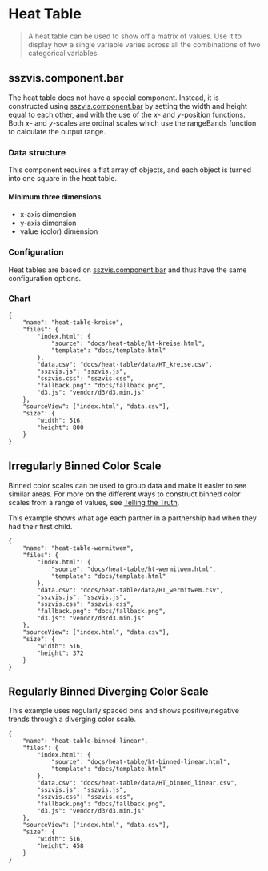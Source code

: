 # Heat Table

> A heat table can be used to show off a matrix of values. Use it to display how a single variable varies across all the combinations of two categorical variables.

## sszvis.component.bar

The heat table does not have a special component. Instead, it is constructed using [sszvis.component.bar](/#/bar-chart-vertical) by setting the width and height equal to each other, and with the use of the *x*- and *y*-position functions. Both *x*- and *y*-scales are ordinal scales which use the rangeBands function to calculate the output range.

### Data structure

This component requires a flat array of objects, and each object is turned into one square in the heat table.

#### Minimum three dimensions

* x-axis dimension
* y-axis dimension
* value (color) dimension

### Configuration

Heat tables are based on [sszvis.component.bar](/#/bar-chart-vertical) and thus have the same configuration options.

### Chart

```project
{
    "name": "heat-table-kreise",
    "files": {
        "index.html": {
            "source": "docs/heat-table/ht-kreise.html",
            "template": "docs/template.html"
        },
        "data.csv": "docs/heat-table/data/HT_kreise.csv",
        "sszvis.js": "sszvis.js",
        "sszvis.css": "sszvis.css",
        "fallback.png": "docs/fallback.png",
        "d3.js": "vendor/d3/d3.min.js"
    },
    "sourceView": ["index.html", "data.csv"],
    "size": {
        "width": 516,
        "height": 800
    }
}
```

## Irregularly Binned Color Scale

Binned color scales can be used to group data and make it easier to see similar areas. For more on the different ways to construct binned color scales from a range of values, see [Telling the Truth](http://uxblog.idvsolutions.com/2011/10/telling-truth.html).

This example shows what age each partner in a partnership had when they had their first child.

```project
{
    "name": "heat-table-wermitwem",
    "files": {
        "index.html": {
            "source": "docs/heat-table/ht-wermitwem.html",
            "template": "docs/template.html"
        },
        "data.csv": "docs/heat-table/data/HT_wermitwem.csv",
        "sszvis.js": "sszvis.js",
        "sszvis.css": "sszvis.css",
        "fallback.png": "docs/fallback.png",
        "d3.js": "vendor/d3/d3.min.js"
    },
    "sourceView": ["index.html", "data.csv"],
    "size": {
        "width": 516,
        "height": 372
    }
}
```

## Regularly Binned Diverging Color Scale

This example uses regularly spaced bins and shows positive/negative trends through a diverging color scale.

```project
{
    "name": "heat-table-binned-linear",
    "files": {
        "index.html": {
            "source": "docs/heat-table/ht-binned-linear.html",
            "template": "docs/template.html"
        },
        "data.csv": "docs/heat-table/data/HT_binned_linear.csv",
        "sszvis.js": "sszvis.js",
        "sszvis.css": "sszvis.css",
        "fallback.png": "docs/fallback.png",
        "d3.js": "vendor/d3/d3.min.js"
    },
    "sourceView": ["index.html", "data.csv"],
    "size": {
        "width": 516,
        "height": 458
    }
}
```
